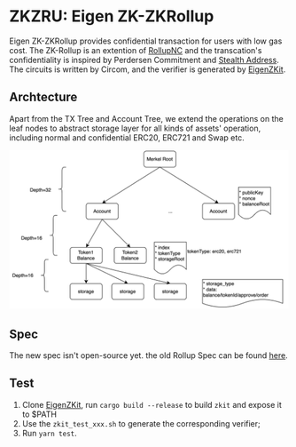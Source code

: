 # ZKZRU: Eigen ZK-ZKRollup

Eigen ZK-ZKRollup provides confidential transaction for users with low gas cost. The ZK-Rollup is an extention of [RollupNC](https://github.com/eigmax/RollupNC) and the transcation's confidentiality is inspired by Perdersen Commitment and [Stealth Address](https://www.investopedia.com/terms/s/stealth-address-cryptocurrency.asp).
The circuits is written by Circom, and the verifier is generated by [EigenZKit](https://github.com/ieigen/EigenZKit).

## Archtecture

Apart from the TX Tree and Account Tree, we extend the operations on the leaf nodes to abstract storage layer for all kinds of assets' operation, including normal and confidential ERC20, ERC721 and Swap etc.

![arch](./docs/arch.png)


## Spec
The new spec isn't open-source yet. the old Rollup Spec can be found [here](./docs/README.old.md).


## Test
1. Clone [EigenZKit](https://github.com/ieigen/EigenZKit/), run `cargo build --release` to build `zkit` and expose it to $PATH
2. Use the `zkit_test_xxx.sh` to generate the corresponding verifier;
3. Run `yarn test`.
